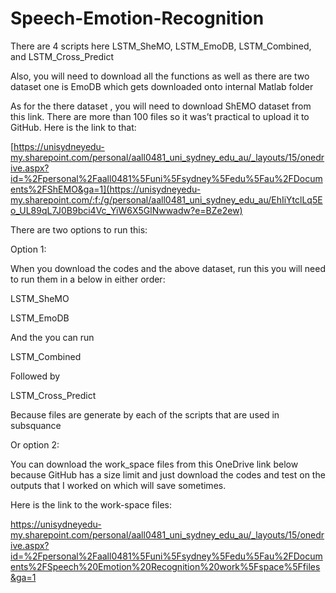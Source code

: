 # Speech-Emotion-Recognition


There are 4 scripts here LSTM_SheMO, LSTM_EmoDB,  LSTM_Combined, and LSTM_Cross_Predict 

Also, you will need to download all the functions as well as there are two dataset one is EmoDB which gets downloaded onto internal Matlab folder 


As for the there dataset , you will need to download ShEMO dataset from this link. There are more than 100 files so it was’t practical to upload it to GitHub. Here is the link to that:

[https://unisydneyedu-my.sharepoint.com/personal/aall0481_uni_sydney_edu_au/_layouts/15/onedrive.aspx?id=%2Fpersonal%2Faall0481%5Funi%5Fsydney%5Fedu%5Fau%2FDocuments%2FShEMO&ga=1](https://unisydneyedu-my.sharepoint.com/:f:/g/personal/aall0481_uni_sydney_edu_au/EhIiYtclLq5Eo_UL89qL7J0B9bci4Vc_YiW6X5GlNwwadw?e=BZe2ew)

There are two options to run this:

Option 1:


When you download the codes and the above dataset, run this you will need to run them in a below in either order:

LSTM_SheMO 

 LSTM_EmoDB  

And the you can run 

LSTM_Combined 

Followed by 

LSTM_Cross_Predict 

Because files are generate by each of the scripts that are used in subsquance

Or option 2:

You can download the work_space files from this OneDrive link below because GitHub has a size limit  and just download the codes and test on the outputs that I worked on which will save sometimes.

Here is the link to the work-space files:

https://unisydneyedu-my.sharepoint.com/personal/aall0481_uni_sydney_edu_au/_layouts/15/onedrive.aspx?id=%2Fpersonal%2Faall0481%5Funi%5Fsydney%5Fedu%5Fau%2FDocuments%2FSpeech%20Emotion%20Recognition%20work%5Fspace%5Ffiles&ga=1
